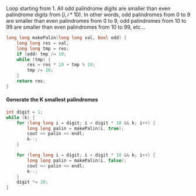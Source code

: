 Loop starting from 1.
All odd palindrome digits are smaller than even palindrome digits from $[i,i*10)$. In other words,
odd palindromes from $0$ to $9$ are smaller than even palindromes from $0$ to $9$,
odd palindromes from $10$ to $99$ are smaller than even palindromes from $10$ to $99$, etc...

```cpp
long long makePalin(long long val, bool odd) {
	long long res = val;
	long long tmp = res;
	if (odd) tmp /= 10;
	while (tmp) {
		res = res * 10 + tmp % 10;
		tmp /= 10;
	}
	return res;
}
```

#### Generate the K smallest palindromes
```cpp
int digit = 1;
while (k) {
	for (long long i = digit; i < digit * 10 && k; i++) {
		long long palin = makePalin(i, true);
		cout << palin << endl;
		k--;
	}

	for (long long i = digit; i < digit * 10 && k; i++) {
		long long palin = makePalin(i, false);
		cout << palin << endl;
		k--;
	}
	digit *= 10;
}
```
